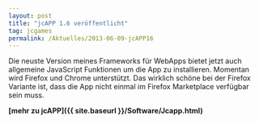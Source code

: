 ```yaml
---
layout: post
title: "jcAPP 1.6 veröffentlicht"
tag: jcgames
permalink: /Aktuelles/2013-06-09-jcAPP16
---
```



Die neuste Version meines Frameworks für WebApps bietet jetzt auch allgemeine JavaScript Funktionen um die App zu installieren. Momentan wird Firefox und Chrome unterstützt. Das wirklich schöne bei der Firefox Variante ist, dass die App nicht einmal im Firefox Marketplace verfügbar sein muss.

**[mehr zu jcAPP]({{ site.baseurl }}/Software/Jcapp.html)**


